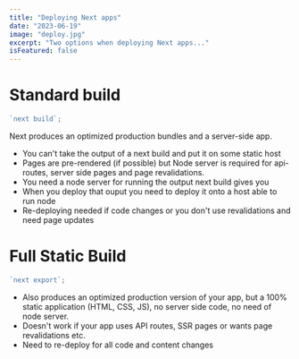 ```yaml
---
title: "Deploying Next apps"
date: "2023-06-19"
image: "deploy.jpg"
excerpt: "Two options when deploying Next apps..."
isFeatured: false
---
```


# Standard build

```js
`next build`;
```

Next produces an optimized production bundles and a server-side app.

- You can't take the output of a next build and put it on some static host
- Pages are pre-rendered (if possible) but Node server is required for api-routes, server side pages and page revalidations.
- You need a node server for running the output next build gives you
- When you deploy that ouput you need to deploy it onto a host able to run node
- Re-deploying needed if code changes or you don't use revalidations and need page updates

# Full Static Build

```js
`next export`;
```

- Also produces an optimized production version of your app, but a 100% static application (HTML, CSS, JS), no server side code, no need of node server.
- Doesn't work if your app uses API routes, SSR pages or wants page revalidations etc.
- Need to re-deploy for all code and content changes
